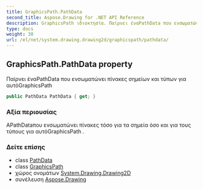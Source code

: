 ```yaml
---
title: GraphicsPath.PathData
second_title: Aspose.Drawing for .NET API Reference
description: GraphicsPath ιδιοκτησία. Παίρνει έναPathData που ενσωματώνει πίνακες σημείων και τύπων για αυτόGraphicsPath
type: docs
weight: 30
url: /el/net/system.drawing.drawing2d/graphicspath/pathdata/
---
```

## GraphicsPath.PathData property

Παίρνει έναPathData που ενσωματώνει πίνακες σημείων και τύπων για αυτόGraphicsPath

```csharp
public PathData PathData { get; }
```

### Αξία περιουσίας

ΑPathDataπου ενσωματώνει πίνακες τόσο για τα σημεία όσο και για τους τύπους για αυτόGraphicsPath .

### Δείτε επίσης

* class [PathData](../../pathdata/)
* class [GraphicsPath](../)
* χώρος ονομάτων [System.Drawing.Drawing2D](../../graphicspath/)
* συνέλευση [Aspose.Drawing](../../../)


